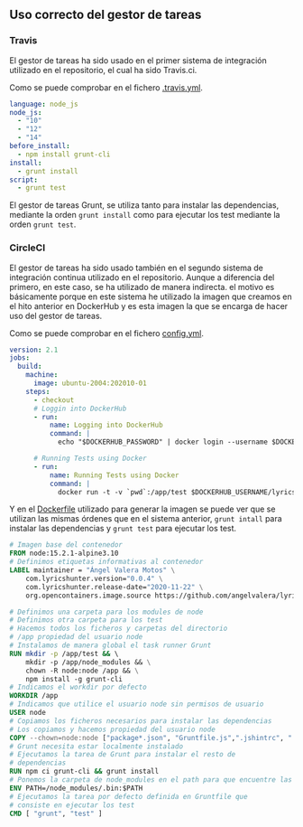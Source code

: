 ## Uso correcto del gestor de tareas

### Travis

El gestor de tareas ha sido usado en el primer sistema de integración utilizado en el repositorio, el cual ha sido Travis.ci.

Como se puede comprobar en el fichero [.travis.yml](../../.travis.yml).

```yml
language: node_js
node_js:
  - "10"
  - "12"
  - "14"
before_install:
  - npm install grunt-cli
install:
  - grunt install
script:
  - grunt test
```
El gestor de tareas Grunt, se utiliza tanto para instalar las dependencias, mediante la orden `grunt install` como para ejecutar los test mediante la orden `grunt test`.

### CircleCI

El gestor de tareas ha sido usado también en el segundo sistema de integración continua utilizado en el repositorio. Aunque a diferencia del primero, en este caso, se ha utilizado de manera indirecta. el motivo es básicamente porque en este sistema he utilizado la imagen que creamos en el hito anterior en DockerHub y es esta imagen la que se encarga de hacer uso del gestor de tareas.

Como se puede comprobar en el fichero [config.yml](../../.circleci/config.yml).
```yml
version: 2.1
jobs:
  build:
    machine: 
      image: ubuntu-2004:202010-01
    steps:
      - checkout
      # Loggin into DockerHub
      - run: 
          name: Logging into DockerHub
          command: | 
            echo "$DOCKERHUB_PASSWORD" | docker login --username $DOCKERHUB_USERNAME --password-stdin         

      # Running Tests using Docker
      - run:
          name: Running Tests using Docker
          command: | 
            docker run -t -v `pwd`:/app/test $DOCKERHUB_USERNAME/lyricshunter
```

Y en el [Dockerfile](../../Dockerfile) utilizado para generar la imagen se puede ver que se utilizan las mismas órdenes que en el sistema anterior, `grunt intall` para instalar las dependencias y `grunt test` para ejecutar los test.

```Dockerfile
# Imagen base del contenedor
FROM node:15.2.1-alpine3.10
# Definimos etiquetas informativas al contenedor
LABEL maintainer = "Ángel Valera Motos" \
    com.lyricshunter.version="0.0.4" \
    com.lyricshunter.release-date="2020-11-22" \
    org.opencontainers.image.source https://github.com/angelvalera/lyricshunter

# Definimos una carpeta para los modules de node
# Definimos otra carpeta para los test 
# Hacemos todos los ficheros y carpetas del directorio 
# /app propiedad del usuario node
# Instalamos de manera global el task runner Grunt
RUN mkdir -p /app/test && \    
    mkdir -p /app/node_modules && \
    chown -R node:node /app && \
    npm install -g grunt-cli 
# Indicamos el workdir por defecto
WORKDIR /app
# Indicamos que utilice el usuario node sin permisos de usuario
USER node 
# Copiamos los ficheros necesarios para instalar las dependencias
# Los copiamos y hacemos propiedad del usuario node
COPY --chown=node:node ["package*.json", "Gruntfile.js",".jshintrc", "./"]
# Grunt necesita estar localmente instalado
# Ejecutamos la tarea de Grunt para instalar el resto de 
# dependencias
RUN npm ci grunt-cli && grunt install
# Ponemos la carpeta de node_modules en el path para que encuentre las dependencias
ENV PATH=/node_modules/.bin:$PATH
# Ejecutamos la tarea por defecto definida en Gruntfile que
# consiste en ejecutar los test
CMD [ "grunt", "test" ]
```
